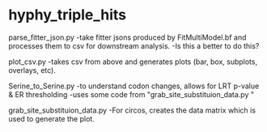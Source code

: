 # hyphy_triple_hits

parse_fitter_json.py
-take fitter jsons produced by FitMultiModel.bf and processes them to csv for downstream analysis.
-Is this a better to do this?

plot_csv.py
-takes csv from above and generates plots (bar, box, subplots, overlays, etc).

Serine_to_Serine.py
-to understand codon changes, allows for LRT p-value & ER thresholding 
-uses some code from "grab_site_substituion_data.py "

grab_site_substituion_data.py 
-For circos, creates the data matrix which is used to generate the plot.
